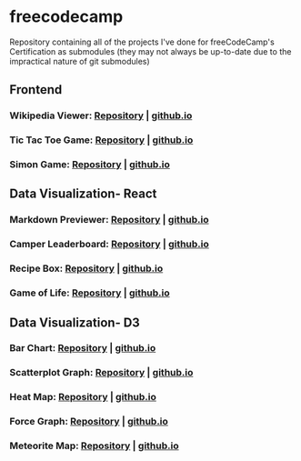 # freecodecamp
Repository containing all of the projects I've done for freeCodeCamp's Certification as submodules (they may not always be up-to-date due to the impractical nature of git submodules)

## Frontend

### Wikipedia Viewer: [Repository](https://github.com/relwiwa/fcc-wikipedia-viewer) | [github.io](https://relwiwa.github.io/fcc-wikipedia-viewer)
### Tic Tac Toe Game: [Repository](https://github.com/relwiwa/fcc-tic-tac-toe) | [github.io](https://relwiwa.github.io/fcc-tic-tac-toe)
### Simon Game: [Repository](https://github.com/relwiwa/fcc-simon-game) | [github.io](https://relwiwa.github.io/fcc-simon-game)

## Data Visualization- React

### Markdown Previewer: [Repository](https://github.com/relwiwa/fcc-markdown) | [github.io](https://relwiwa.github.io/fcc-markdown)
### Camper Leaderboard: [Repository](https://github.com/relwiwa/fcc-leaderboard) | [github.io](https://relwiwa.github.io/fcc-leaderboard)
### Recipe Box: [Repository](https://github.com/relwiwa/fcc-recipes) | [github.io](https://relwiwa.github.io/fcc-recipes)
### Game of Life: [Repository](https://github.com/relwiwa/fcc-life) | [github.io](https://relwiwa.github.io/fcc-life)

## Data Visualization- D3

### Bar Chart: [Repository](https://github.com/relwiwa/fcc-bar-chart) | [github.io](https://relwiwa.github.io/fcc-bar-chart)
### Scatterplot Graph: [Repository](https://github.com/relwiwa/fcc-scatterplot-graph) | [github.io](https://relwiwa.github.io/fcc-scatterplot)
### Heat Map: [Repository](https://github.com/relwiwa/fcc-heat-map) | [github.io](https://relwiwa.github.io/fcc-heat-map)
### Force Graph: [Repository](https://github.com/relwiwa/fcc-force-graph) | [github.io](https://relwiwa.github.io/fcc-force-graph)
### Meteorite Map: [Repository](https://github.com/relwiwa/fcc-meteorite-map) | [github.io](https://relwiwa.github.io/fcc-meteorite-map)
